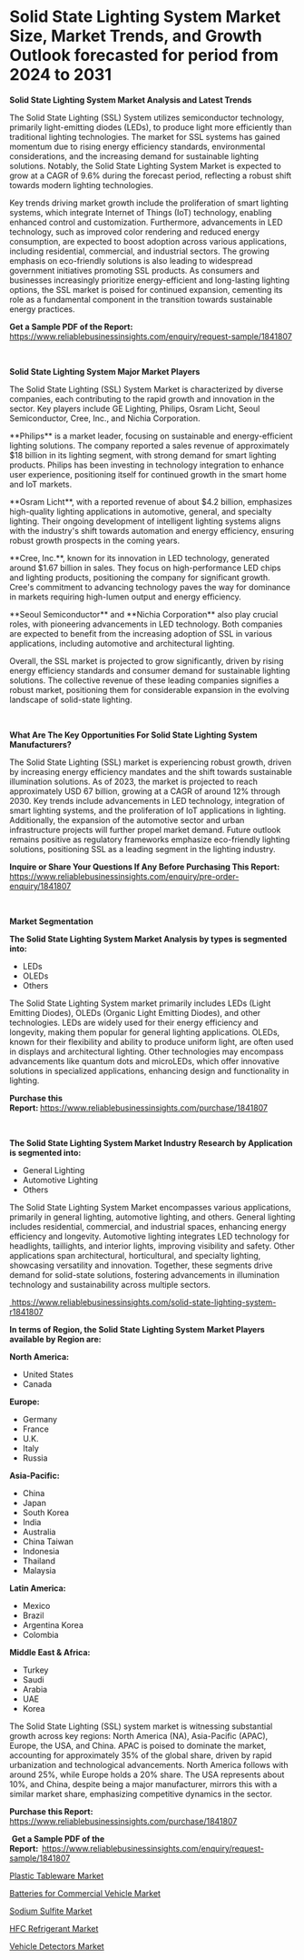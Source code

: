 <p><h1>Solid State Lighting System Market Size, Market Trends, and Growth Outlook forecasted for period from 2024 to 2031</h1></p><p><strong>Solid State Lighting System Market Analysis and Latest Trends</strong></p>
<p><p>The Solid State Lighting (SSL) System utilizes semiconductor technology, primarily light-emitting diodes (LEDs), to produce light more efficiently than traditional lighting technologies. The market for SSL systems has gained momentum due to rising energy efficiency standards, environmental considerations, and the increasing demand for sustainable lighting solutions. Notably, the Solid State Lighting System Market is expected to grow at a CAGR of 9.6% during the forecast period, reflecting a robust shift towards modern lighting technologies.</p><p>Key trends driving market growth include the proliferation of smart lighting systems, which integrate Internet of Things (IoT) technology, enabling enhanced control and customization. Furthermore, advancements in LED technology, such as improved color rendering and reduced energy consumption, are expected to boost adoption across various applications, including residential, commercial, and industrial sectors. The growing emphasis on eco-friendly solutions is also leading to widespread government initiatives promoting SSL products. As consumers and businesses increasingly prioritize energy-efficient and long-lasting lighting options, the SSL market is poised for continued expansion, cementing its role as a fundamental component in the transition towards sustainable energy practices.</p></p>
<p><strong>Get a Sample PDF of the Report:&nbsp;</strong> <a href="https://www.reliablebusinessinsights.com/enquiry/request-sample/1841807?utm_campaign=1605&utm_medium=2&utm_source=Github&utm_content=ia&utm_term=16102024&utm_id=solid-state-lighting-system">https://www.reliablebusinessinsights.com/enquiry/request-sample/1841807</a></p>
<p>&nbsp;</p>
<p><strong>Solid State Lighting System Major Market Players</strong></p>
<p><p>The Solid State Lighting (SSL) System Market is characterized by diverse companies, each contributing to the rapid growth and innovation in the sector. Key players include GE Lighting, Philips, Osram Licht, Seoul Semiconductor, Cree, Inc., and Nichia Corporation.</p><p>**Philips** is a market leader, focusing on sustainable and energy-efficient lighting solutions. The company reported a sales revenue of approximately $18 billion in its lighting segment, with strong demand for smart lighting products. Philips has been investing in technology integration to enhance user experience, positioning itself for continued growth in the smart home and IoT markets.</p><p>**Osram Licht**, with a reported revenue of about $4.2 billion, emphasizes high-quality lighting applications in automotive, general, and specialty lighting. Their ongoing development of intelligent lighting systems aligns with the industry's shift towards automation and energy efficiency, ensuring robust growth prospects in the coming years.</p><p>**Cree, Inc.**, known for its innovation in LED technology, generated around $1.67 billion in sales. They focus on high-performance LED chips and lighting products, positioning the company for significant growth. Cree's commitment to advancing technology paves the way for dominance in markets requiring high-lumen output and energy efficiency.</p><p>**Seoul Semiconductor** and **Nichia Corporation** also play crucial roles, with pioneering advancements in LED technology. Both companies are expected to benefit from the increasing adoption of SSL in various applications, including automotive and architectural lighting.</p><p>Overall, the SSL market is projected to grow significantly, driven by rising energy efficiency standards and consumer demand for sustainable lighting solutions. The collective revenue of these leading companies signifies a robust market, positioning them for considerable expansion in the evolving landscape of solid-state lighting.</p></p>
<p>&nbsp;</p>
<p><strong>What Are The Key Opportunities For Solid State Lighting System Manufacturers?</strong></p>
<p><p>The Solid State Lighting (SSL) market is experiencing robust growth, driven by increasing energy efficiency mandates and the shift towards sustainable illumination solutions. As of 2023, the market is projected to reach approximately USD 67 billion, growing at a CAGR of around 12% through 2030. Key trends include advancements in LED technology, integration of smart lighting systems, and the proliferation of IoT applications in lighting. Additionally, the expansion of the automotive sector and urban infrastructure projects will further propel market demand. Future outlook remains positive as regulatory frameworks emphasize eco-friendly lighting solutions, positioning SSL as a leading segment in the lighting industry.</p></p>
<p><strong>Inquire or Share Your Questions If Any Before Purchasing This Report:</strong> <a href="https://www.reliablebusinessinsights.com/enquiry/pre-order-enquiry/1841807?utm_campaign=1605&utm_medium=2&utm_source=Github&utm_content=ia&utm_term=16102024&utm_id=solid-state-lighting-system">https://www.reliablebusinessinsights.com/enquiry/pre-order-enquiry/1841807</a></p>
<p>&nbsp;</p>
<p><strong>Market Segmentation</strong></p>
<p><strong>The Solid State Lighting System Market Analysis by types is segmented into:</strong></p>
<p><ul><li>LEDs</li><li>OLEDs</li><li>Others</li></ul></p>
<p><p>The Solid State Lighting System market primarily includes LEDs (Light Emitting Diodes), OLEDs (Organic Light Emitting Diodes), and other technologies. LEDs are widely used for their energy efficiency and longevity, making them popular for general lighting applications. OLEDs, known for their flexibility and ability to produce uniform light, are often used in displays and architectural lighting. Other technologies may encompass advancements like quantum dots and microLEDs, which offer innovative solutions in specialized applications, enhancing design and functionality in lighting.</p></p>
<p><strong>Purchase this Report:&nbsp;</strong><a href="https://www.reliablebusinessinsights.com/purchase/1841807?utm_campaign=1605&utm_medium=2&utm_source=Github&utm_content=ia&utm_term=16102024&utm_id=solid-state-lighting-system">https://www.reliablebusinessinsights.com/purchase/1841807</a></p>
<p>&nbsp;</p>
<p><strong>The Solid State Lighting System Market Industry Research by Application is segmented into:</strong></p>
<p><ul><li>General Lighting</li><li>Automotive Lighting</li><li>Others</li></ul></p>
<p><p>The Solid State Lighting System Market encompasses various applications, primarily in general lighting, automotive lighting, and others. General lighting includes residential, commercial, and industrial spaces, enhancing energy efficiency and longevity. Automotive lighting integrates LED technology for headlights, taillights, and interior lights, improving visibility and safety. Other applications span architectural, horticultural, and specialty lighting, showcasing versatility and innovation. Together, these segments drive demand for solid-state solutions, fostering advancements in illumination technology and sustainability across multiple sectors.</p></p>
<p><a href="https://www.reliablebusinessinsights.com/solid-state-lighting-system-r1841807?utm_campaign=1605&utm_medium=2&utm_source=Github&utm_content=ia&utm_term=16102024&utm_id=solid-state-lighting-system">&nbsp;https://www.reliablebusinessinsights.com/solid-state-lighting-system-r1841807</a></p>
<p><strong>In terms of Region, the Solid State Lighting System Market Players available by Region are:</strong></p>
<p>
    <p> <strong> North America: </strong>
        <ul>
            <li>United States</li>
            <li>Canada</li>
        </ul>
        </p> 
    <p> <strong> Europe: </strong>
        <ul>
            <li>Germany</li>
            <li>France</li>
            <li>U.K.</li>
            <li>Italy</li>
            <li>Russia</li>
        </ul>
        </p> 
    <p> <strong> Asia-Pacific: </strong>
        <ul>
            <li>China</li>
            <li>Japan</li>
            <li>South Korea</li>
            <li>India</li>
            <li>Australia</li>
            <li>China Taiwan</li>
            <li>Indonesia</li>
            <li>Thailand</li>
            <li>Malaysia</li>
        </ul>
        </p> 
    <p> <strong> Latin America: </strong>
        <ul>
            <li>Mexico</li>
            <li>Brazil</li>
            <li>Argentina Korea</li>
            <li>Colombia</li>
        </ul>
        </p> 
    <p> <strong> Middle East & Africa: </strong>
        <ul>
            <li>Turkey</li>
            <li>Saudi</li>
            <li>Arabia</li>
            <li>UAE</li>
            <li>Korea</li>
        </ul>
    </p>
    </p>
<p><p>The Solid State Lighting (SSL) system market is witnessing substantial growth across key regions: North America (NA), Asia-Pacific (APAC), Europe, the USA, and China. APAC is poised to dominate the market, accounting for approximately 35% of the global share, driven by rapid urbanization and technological advancements. North America follows with around 25%, while Europe holds a 20% share. The USA represents about 10%, and China, despite being a major manufacturer, mirrors this with a similar market share, emphasizing competitive dynamics in the sector.</p></p>
<p><strong>Purchase this Report: </strong><a href="https://www.reliablebusinessinsights.com/purchase/1841807?utm_campaign=1605&utm_medium=2&utm_source=Github&utm_content=ia&utm_term=16102024&utm_id=solid-state-lighting-system">https://www.reliablebusinessinsights.com/purchase/1841807</a></p>
<p>&nbsp;<strong>Get a Sample PDF of the Report:&nbsp;&nbsp;</strong><a href="https://www.reliablebusinessinsights.com/enquiry/request-sample/1841807?utm_campaign=1605&utm_medium=2&utm_source=Github&utm_content=ia&utm_term=16102024&utm_id=solid-state-lighting-system">https://www.reliablebusinessinsights.com/enquiry/request-sample/1841807</a></p>
<p><strong></strong></p>
<p><p><a href="https://www.linkedin.com/pulse/navigating-global-plastic-tableware-market-landscape-trends-vjxrc?utm_campaign=1605&utm_medium=2&utm_source=Github&utm_content=ia&utm_term=16102024&utm_id=solid-state-lighting-system">Plastic Tableware Market</a></p><p><a href="https://www.linkedin.com/pulse/global-batteries-commercial-vehicle-market-trends-insights-b1ske?utm_campaign=1605&utm_medium=2&utm_source=Github&utm_content=ia&utm_term=16102024&utm_id=solid-state-lighting-system">Batteries for Commercial Vehicle Market</a></p><p><a href="https://www.linkedin.com/pulse/sodium-sulfite-market-global-regional-analysis-2024-2031-iafsc?utm_campaign=1605&utm_medium=2&utm_source=Github&utm_content=ia&utm_term=16102024&utm_id=solid-state-lighting-system">Sodium Sulfite Market</a></p><p><a href="https://www.linkedin.com/pulse/key-drivers-hfc-refrigerant-market-trends-future-outlook-2024-2031-5hroc?utm_campaign=1605&utm_medium=2&utm_source=Github&utm_content=ia&utm_term=16102024&utm_id=solid-state-lighting-system">HFC Refrigerant Market</a></p><p><a href="https://www.linkedin.com/pulse/vehicle-detectors-market-growth-outlook-from-2024-2031-projecting-hfdaf?utm_campaign=1605&utm_medium=2&utm_source=Github&utm_content=ia&utm_term=16102024&utm_id=solid-state-lighting-system">Vehicle Detectors Market</a></p></p>